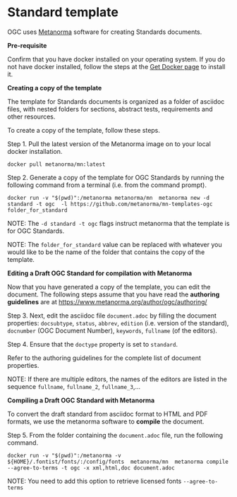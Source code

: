 # Standard template

OGC uses [Metanorma](https://www.metanorma.org) software for creating Standards documents.

**Pre-requisite**

Confirm that you have docker installed on your operating system. If you do not have docker installed, follow the steps at the [Get Docker page](https://docs.docker.com/get-docker/) to install it.

**Creating a copy of the template**

The template for Standards documents is organized as a folder of asciidoc files, with nested folders for sections, abstract tests, requirements and other resources.

To create a copy of the template, follow these steps.

Step 1. Pull the latest version of the Metanorma image on to your local docker installation.

`docker pull metanorma/mn:latest`

Step 2.  Generate a copy of the template for OGC Standards by running the following command from a terminal (i.e. from the command prompt).

`docker run -v "$(pwd)":/metanorma metanorma/mn  metanorma new -d standard -t ogc  -l https://github.com/metanorma/mn-templates-ogc folder_for_standard`

NOTE: The `-d standard -t ogc` flags instruct metanorma that the template is for OGC Standards.

NOTE: The `folder_for_standard` value can be replaced with whatever you would like to be the name of the folder that contains the copy of the template.

**Editing a Draft OGC Standard for compilation with Metanorma**

Now that you have generated a copy of the template, you can edit the document. The following steps assume that you have read the **authoring guidelines** are at https://www.metanorma.org/author/ogc/authoring/

Step 3. Next, edit the asciidoc file `document.adoc` by filling the document properties: `docsubtype`, `status`, `abbrev`, `edition` (i.e. version of the standard), `docnumber` (OGC Document Number), `keywords`, `fullname` (of the editors).

Step 4. Ensure that the `doctype` property is set to `standard`.

Refer to the authoring guidelines for the complete list of document properties.

NOTE: If there are multiple editors, the names of the editors are listed in the sequence `fullname`, `fullname_2`, `fullname_3`,...

**Compiling a Draft OGC Standard with Metanorma**

To convert the draft standard from asciidoc format to HTML and PDF formats, we use the metanorma software to **compile** the document.

Step 5. From the folder containing the `document.adoc` file, run the following command.

`docker run -v "$(pwd)":/metanorma -v ${HOME}/.fontist/fonts/:/config/fonts  metanorma/mn  metanorma compile --agree-to-terms -t ogc -x xml,html,doc document.adoc`

NOTE: You need to add this option to retrieve licensed fonts  `--agree-to-terms`
